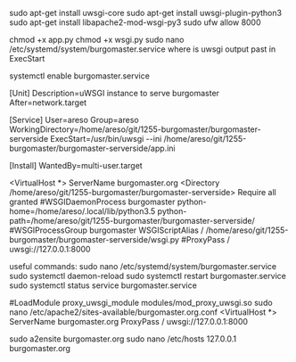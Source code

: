 sudo apt-get install uwsgi-core
sudo apt-get install uwsgi-plugin-python3
sudo apt-get install libapache2-mod-wsgi-py3
sudo ufw allow 8000

chmod +x app.py
chmod +x wsgi.py
sudo nano /etc/systemd/system/burgomaster.service
where is uwsgi
output past in ExecStart

systemctl enable burgomaster.service

[Unit]
Description=uWSGI instance to serve burgomaster
After=network.target

[Service]
User=areso
Group=areso
WorkingDirectory=/home/areso/git/1255-burgomaster/burgomaster-serverside
ExecStart=/usr/bin/uwsgi --ini /home/areso/git/1255-burgomaster/burgomaster-serverside/app.ini

[Install]
WantedBy=multi-user.target



<VirtualHost *>
    ServerName burgomaster.org
    <Directory /home/areso/git/1255-burgomaster/burgomaster-serverside>
        <Files wsgi.py>
            Require all granted
        </Files>
    </Directory>
    #WSGIDaemonProcess burgomaster python-home=/home/areso/.local/lib/python3.5 python-path=/home/areso/git/1255-burgomaster/burgomaster-serverside/
    #WSGIProcessGroup burgomaster
    WSGIScriptAlias / /home/areso/git/1255-burgomaster/burgomaster-serverside/wsgi.py
    #ProxyPass / uwsgi://127.0.0.1:8000
</VirtualHost>


useful commands:
sudo nano /etc/systemd/system/burgomaster.service
sudo systemctl daemon-reload
sudo systemctl restart burgomaster.service
sudo systemctl status service burgomaster.service


#LoadModule proxy_uwsgi_module modules/mod_proxy_uwsgi.so
sudo nano /etc/apache2/sites-available/burgomaster.org.conf
<VirtualHost *>
    ServerName burgomaster.org
    ProxyPass / uwsgi://127.0.0.1:8000
</VirtualHost>

sudo a2ensite burgomaster.org
sudo nano /etc/hosts 127.0.0.1 burgomaster.org
